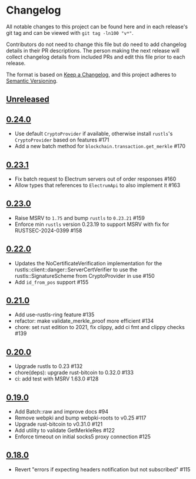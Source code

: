 # Changelog

All notable changes to this project can be found here and in each release's git tag and can be viewed with `git tag -ln100 "v*"`.

Contributors do not need to change this file but do need to add changelog details in their PR descriptions. The person making the next release will collect changelog details from included PRs and edit this file prior to each release.

The format is based on [Keep a Changelog](https://keepachangelog.com/en/1.0.0/),
and this project adheres to [Semantic Versioning](https://semver.org/spec/v2.0.0.html).

## [Unreleased]

## [0.24.0]
 - Use default `CryptoProvider` if available, otherwise install `rustls`'s `CryptoProvider` based on features #171
 - Add a new batch method for `blockchain.transaction.get_merkle` #170

## [0.23.1]
 - Fix batch request to Electrum servers out of order responses #160
 - Allow types that references to `ElectrumApi` to also implement it #163

## [0.23.0]

 - Raise MSRV to `1.75` and bump `rustls` to `0.23.21` #159
 - Enforce min `rustls` version 0.23.19 to support MSRV with fix for RUSTSEC-2024-0399 #158

## [0.22.0]

 - Updates the NoCertificateVerification implementation for the rustls::client::danger::ServerCertVerifier to use the rustls::SignatureScheme from CryptoProvider in use #150
 - Add `id_from_pos` support #155

## [0.21.0]

 - Add use-rustls-ring feature #135
 - refactor: make validate_merkle_proof more efficient #134
 - chore: set rust edition to 2021, fix clippy, add ci fmt and clippy checks #139

## [0.20.0]

- Upgrade rustls to 0.23 #132
- chore(deps): upgrade rust-bitcoin to 0.32.0 #133
- ci: add test with MSRV 1.63.0 #128

## [0.19.0]

 - Add Batch::raw and improve docs #94
 - Remove webpki and bump webpki-roots to v0.25 #117
 - Upgrade rust-bitcoin to v0.31.0 #121
 - Add utility to validate GetMerkleRes #122
 - Enforce timeout on initial socks5 proxy connection #125

## [0.18.0]

 - Revert "errors if expecting headers notification but not subscribed" #115

[0.18.0]: https://github.com/bitcoindevkit/rust-electrum-client/compare/0.17.0...0.18.0
[0.19.0]: https://github.com/bitcoindevkit/rust-electrum-client/compare/0.18.0...0.19.0
[0.20.0]: https://github.com/bitcoindevkit/rust-electrum-client/compare/0.19.0...0.20.0
[0.21.0]: https://github.com/bitcoindevkit/rust-electrum-client/compare/0.20.0...0.21.0
[0.22.0]: https://github.com/bitcoindevkit/rust-electrum-client/compare/0.21.0...0.22.0
[0.23.0]: https://github.com/bitcoindevkit/rust-electrum-client/compare/0.22.0...0.23.0
[0.23.1]: https://github.com/bitcoindevkit/rust-electrum-client/compare/0.23.0...0.23.1
[0.24.0]: https://github.com/bitcoindevkit/rust-electrum-client/compare/0.23.1...0.24.0
[Unreleased]: https://github.com/bitcoindevkit/rust-electrum-client/compare/0.24.0...HEAD
